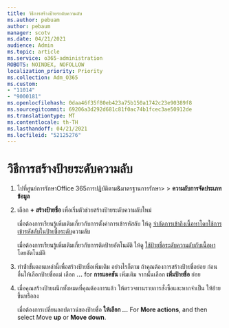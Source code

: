 ```yaml
---
title: วิธีการสร้างป้ายระดับความลับ
ms.author: pebuam
author: pebaum
manager: scotv
ms.date: 04/21/2021
audience: Admin
ms.topic: article
ms.service: o365-administration
ROBOTS: NOINDEX, NOFOLLOW
localization_priority: Priority
ms.collection: Adm_O365
ms.custom:
- "11014"
- "9000181"
ms.openlocfilehash: 0daa46f35f80eb423a75b150a1742c23e90389f8
ms.sourcegitcommit: 69206a3d292d681c81f0ac74b1fcec3ae50912de
ms.translationtype: MT
ms.contentlocale: th-TH
ms.lasthandoff: 04/21/2021
ms.locfileid: "52125276"
---
```

# <a name="how-to-create-a-sensitivity-label"></a>วิธีการสร้างป้ายระดับความลับ

1. ไปที่ศูนย์การรักษาOffice 365การปฏิบัติตาม&มาตรฐานการรักษา>  >  **ความลับการจัดประเภทข้อมูล**

1. เลือก **+ สร้างป้ายชื่อ** เพื่อเริ่มตัวช่วยสร้างป้ายระดับความลับใหม่

    เมื่อต้องการเรียนรู้เพิ่มเติมเกี่ยวกับการตั้งค่าการเข้ารหัสลับ ให้ดู [จํากัดการเข้าถึงเนื้อหาโดยใช้การเข้ารหัสลับในป้ายชื่อระดับ](https://go.microsoft.com/fwlink/?linkid=2106331)ความลับ

    เมื่อต้องการเรียนรู้เพิ่มเติมเกี่ยวกับการติดป้ายอัตโนมัติ ให้ดู [ใช้ป้ายชื่อระดับความลับกับเนื้อหา](https://go.microsoft.com/fwlink/?linkid=2105837)โดยอัตโนมัติ

1. ทําซ้ําขั้นตอนเหล่านี้เพื่อสร้างป้ายชื่อเพิ่มเติม อย่างไรก็ตาม ถ้าคุณต้องการสร้างป้ายชื่อย่อย ก่อนอื่นให้เลือกป้ายชื่อแม่ เลือก **...** for **การแอคชัน** เพิ่มเติม จากนั้นเลือก **เพิ่มป้ายชื่อ** ย่อย

1. เมื่อคุณสร้างป้ายผนึกทั้งหมดที่คุณต้องการแล้ว ให้ตรวจทานรายการสั่งซื้อและหากจําเป็น ให้ย้ายขึ้นหรือลง 
    
    เมื่อต้องการเปลี่ยนลอปดาวน์ของป้ายชื่อ **ให้เลือก ...** For **More actions**, and then select Move **up** or **Move down**.
